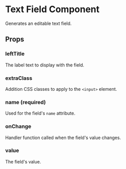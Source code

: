 # Text Field Component

Generates an editable text field.

## Props

### leftTitle

The label text to display with the field.

### extraClass

Addition CSS classes to apply to the `<input>` element.

### name (required)

Used for the field's `name` attribute.

### onChange

Handler function called when the field's value changes.

### value

The field's value.
